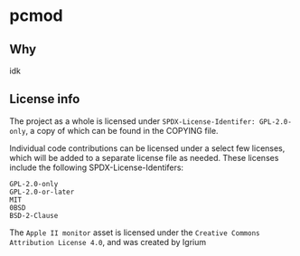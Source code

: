 # pcmod

## Why

idk

## License info

The project as a whole is licensed under `SPDX-License-Identifer: GPL-2.0-only`,
a copy of which can be found in the COPYING file.

Individual code contributions can be licensed under a select few licenses, which
will be added to a separate license file as needed. These licenses include the
following SPDX-License-Identifers:

```
GPL-2.0-only
GPL-2.0-or-later
MIT
0BSD
BSD-2-Clause
```

The `Apple II monitor` asset is licensed under the `Creative Commons
Attribution License 4.0`, and was created by Igrium
